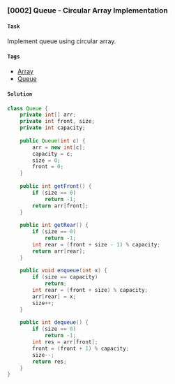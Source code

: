 ### [0002] Queue - Circular Array Implementation

#### `Task`
Implement queue using circular array.

#### `Tags` 
- [Array](../02-array.md)
- [Queue](../14-queue.md) 

#### `Solution`
```java
class Queue {
    private int[] arr;
    private int front, size;
    private int capacity;
    
    public Queue(int c) {
        arr = new int[c];
        capacity = c;
        size = 0;
        front = 0;
    }
    
    public int getFront() {
        if (size == 0)
            return -1;
        return arr[front];
    }
    
    public int getRear() {
        if (size == 0)
            return -1;
        int rear = (front + size - 1) % capacity;
        return arr[rear];
    }
    
    public void enqueue(int x) {
        if (size == capacity)
            return;
        int rear = (front + size) % capacity;
        arr[rear] = x;
        size++;
    }
    
    public int dequeue() {
        if (size == 0)
            return -1;
        int res = arr[front];
        front = (front + 1) % capacity;
        size--;
        return res;
    }
}
```
